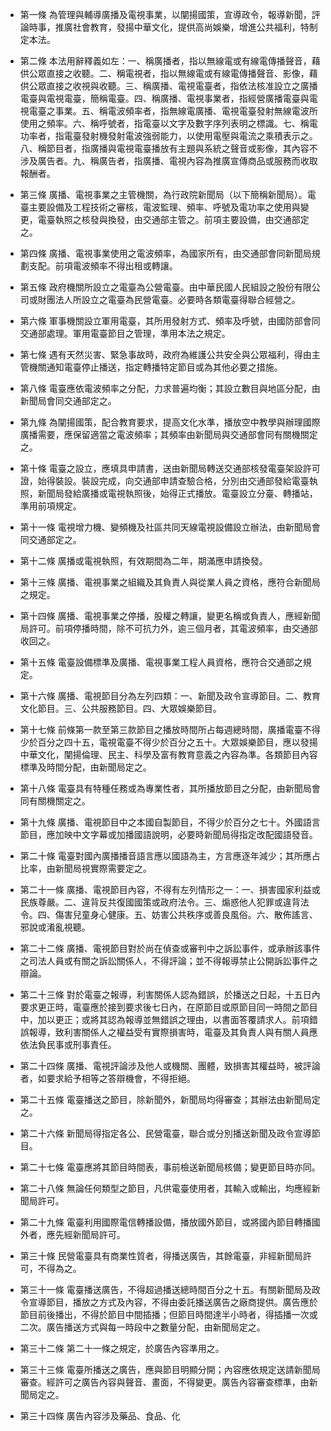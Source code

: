 * 第一條 為管理與輔導廣播及電視事業，以闡揚國策，宣導政令，報導新聞，評論時事，推廣社會教育，發揚中華文化，提供高尚娛樂，增進公共福利，特制定本法。

* 第二條 本法用辭釋義如左：一、稱廣播者，指以無線電或有線電傳播聲音，藉供公眾直接之收聽。二、稱電視者，指以無線電或有線電傳播聲音、影像，藉供公眾直接之收視與收聽。三、稱廣播、電視電臺者，指依法核准設立之廣播電臺與電視電臺，簡稱電臺。四、稱廣播、電視事業者，指經營廣播電臺與電視電臺之事業。五、稱電波頻率者，指無線電廣播、電視電臺發射無線電波所使用之頻率。六、稱呼號者，指電臺以文字及數字序列表明之標識。七、稱電功率者，指電臺發射機發射電波強弱能力，以使用電壓與電流之乘積表示之。八、稱節目者，指廣播與電視電臺播放有主題與系統之聲音或影像，其內容不涉及廣告者。九、稱廣告者，指廣播、電視內容為推廣宣傳商品或服務而收取報酬者。

* 第三條 廣播、電視事業之主管機關，為行政院新聞局（以下簡稱新聞局）。電臺主要設備及工程技術之審核，電波監理、頻率、呼號及電功率之使用與變更，電臺執照之核發與換發，由交通部主管之。前項主要設備，由交通部定之。

* 第四條 廣播、電視事業使用之電波頻率，為國家所有，由交通部會同新聞局規劃支配。前項電波頻率不得出租或轉讓。

* 第五條 政府機關所設立之電臺為公營電臺。由中華民國人民組設之股份有限公司或財團法人所設立之電臺為民營電臺。必要時各類電臺得聯合經營之。

* 第六條 軍事機關設立軍用電臺，其所用發射方式、頻率及呼號，由國防部會同交通部處理。軍用電臺節目之管理，準用本法之規定。

* 第七條 遇有天然災害、緊急事故時，政府為維護公共安全與公眾福利，得由主管機關通知電臺停止播送，指定轉播特定節目或為其他必要之措施。

* 第八條 電臺應依電波頻率之分配，力求普遍均衡；其設立數目與地區分配，由新聞局會同交通部定之。

* 第九條 為闡揚國策，配合教育要求，提高文化水準，播放空中教學與辦理國際廣播需要，應保留適當之電波頻率；其頻率由新聞局與交通部會同有關機關定之。

* 第十條 電臺之設立，應填具申請書，送由新聞局轉送交通部核發電臺架設許可證，始得裝設。裝設完成，向交通部申請查驗合格，分別由交通部發給電臺執照，新聞局發給廣播或電視執照後，始得正式播放。電臺設立分臺、轉播站，準用前項規定。

* 第十一條 電視增力機、變頻機及社區共同天線電視設備設立辦法，由新聞局會同交通部定之。

* 第十二條 廣播或電視執照，有效期間為二年，期滿應申請換發。

* 第十三條 廣播、電視事業之組織及其負責人與從業人員之資格，應符合新聞局之規定。

* 第十四條 廣播、電視事業之停播，股權之轉讓，變更名稱或負責人，應經新聞局許可。前項停播時間，除不可抗力外，逾三個月者，其電波頻率，由交通部收回之。

* 第十五條 電臺設備標準及廣播、電視事業工程人員資格，應符合交通部之規定。

* 第十六條 廣播、電視節目分為左列四類：一、新聞及政令宣導節目。二、教育文化節目。三、公共服務節目。四、大眾娛樂節目。

* 第十七條 前條第一款至第三款節目之播放時間所占每週總時間，廣播電臺不得少於百分之四十五，電視電臺不得少於百分之五十。大眾娛樂節目，應以發揚中華文化，闡揚倫理、民主、科學及富有教育意義之內容為準。各類節目內容標準及時間分配，由新聞局定之。

* 第十八條 電臺具有特種任務或為專業性者，其所播放節目之分配，由新聞局會同有關機關定之。

* 第十九條 廣播、電視節目中之本國自製節目，不得少於百分之七十。外國語言節目，應加映中文字幕或加播國語說明，必要時新聞局得指定改配國語發音。

* 第二十條 電臺對國內廣播播音語言應以國語為主，方言應逐年減少；其所應占比率，由新聞局視實際需要定之。

* 第二十一條 廣播、電視節目內容，不得有左列情形之一：一、損害國家利益或民族尊嚴。二、違背反共復國國策或政府法令。三、煽惑他人犯罪或違背法令。四、傷害兒童身心健康。五、妨害公共秩序或善良風俗。六、散佈謠言、邪說或淆亂視聽。

* 第二十二條 廣播、電視節目對於尚在偵查或審判中之訴訟事件，或承辦該事件之司法人員或有關之訴訟關係人，不得評論；並不得報導禁止公開訴訟事件之辯論。

* 第二十三條 對於電臺之報導，利害關係人認為錯誤，於播送之日起，十五日內要求更正時，電臺應於接到要求後七日內，在原節目或原節目同一時間之節目中，加以更正；或將其認為報導並無錯誤之理由，以書面答覆請求人。前項錯誤報導，致利害關係人之權益受有實際損害時，電臺及其負責人與有關人員應依法負民事或刑事責任。

* 第二十四條 廣播、電視評論涉及他人或機關、團體，致損害其權益時，被評論者，如要求給予相等之答辯機會，不得拒絕。

* 第二十五條 電臺播送之節目，除新聞外，新聞局均得審查；其辦法由新聞局定之。

* 第二十六條 新聞局得指定各公、民營電臺，聯合或分別播送新聞及政令宣導節目。

* 第二十七條 電臺應將其節目時間表，事前檢送新聞局核備；變更節目時亦同。

* 第二十八條 無論任何類型之節目，凡供電臺使用者，其輸入或輸出，均應經新聞局許可。

* 第二十九條 電臺利用國際電信轉播設備，播放國外節目，或將國內節目轉播國外者，應先經新聞局許可。

* 第三十條 民營電臺具有商業性質者，得播送廣告，其餘電臺，非經新聞局許可，不得為之。

* 第三十一條 電臺播送廣告，不得超過播送總時間百分之十五。有關新聞局及政令宣導節目，播放之方式及內容，不得由委託播送廣告之廠商提供。廣告應於節目前後播出，不得於節目中間插播；但節目時間達半小時者，得插播一次或二次。廣告播送方式與每一時段中之數量分配，由新聞局定之。

* 第三十二條 第二十一條之規定，於廣告內容準用之。

* 第三十三條 電臺所播送之廣告，應與節目明顯分開；內容應依規定送請新聞局審查。經許可之廣告內容與聲音、畫面，不得變更。廣告內容審查標準，由新聞局定之。

* 第三十四條 廣告內容涉及藥品、食品、化

